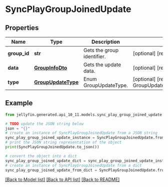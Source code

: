 # SyncPlayGroupJoinedUpdate


## Properties

Name | Type | Description | Notes
------------ | ------------- | ------------- | -------------
**group_id** | **str** | Gets the group identifier. | [optional] [readonly] 
**data** | [**GroupInfoDto**](GroupInfoDto.md) | Gets the update data. | [optional] [readonly] 
**type** | [**GroupUpdateType**](GroupUpdateType.md) | Enum GroupUpdateType. | [optional] [readonly] [default to GroupUpdateType.GROUPJOINED]

## Example

```python
from jellyfin.generated.api_10_11.models.sync_play_group_joined_update import SyncPlayGroupJoinedUpdate

# TODO update the JSON string below
json = "{}"
# create an instance of SyncPlayGroupJoinedUpdate from a JSON string
sync_play_group_joined_update_instance = SyncPlayGroupJoinedUpdate.from_json(json)
# print the JSON string representation of the object
print(SyncPlayGroupJoinedUpdate.to_json())

# convert the object into a dict
sync_play_group_joined_update_dict = sync_play_group_joined_update_instance.to_dict()
# create an instance of SyncPlayGroupJoinedUpdate from a dict
sync_play_group_joined_update_from_dict = SyncPlayGroupJoinedUpdate.from_dict(sync_play_group_joined_update_dict)
```
[[Back to Model list]](README.md#documentation-for-models) [[Back to API list]](README.md#documentation-for-api-endpoints) [[Back to README]](README.md)


